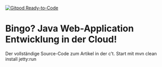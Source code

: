 [![Gitpod Ready-to-Code](https://img.shields.io/badge/Gitpod-Ready--to--Code-blue?logo=gitpod)](https://gitpod.io/#https://github.com/blafoo/bingo) 

# Bingo? Java Web-Application Entwicklung in der Cloud! 

Der vollständige Source-Code zum Artikel in der c't. Start mit mvn clean install jetty:run
